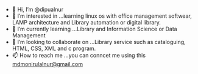 - 👋 Hi, I’m @dipualnur
- 👀 I’m interested in ...learning linux os with office management softwear, LAMP architecture and Library automation or digital library.
- 🌱 I’m currently learning ...Library and Information Science or Data Management
- 💞️ I’m looking to collaborate on ...Library service such as cataloguing, HTML, CSS, XML and c program.
- 📫 How to reach me ...you can conncet me using this mdmonirulalnur@gmail.com

<!---
dipualnur/dipualnur is a ✨ special ✨ repository because its `README.md` (this file) appears on your GitHub profile.
You can click the Preview link to take a look at your changes.
--->
